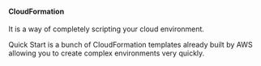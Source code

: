 #### CloudFormation

It is a way of completely scripting your cloud environment.

Quick Start is a bunch of CloudFormation templates already built by AWS allowing you to create complex environments very quickly. 